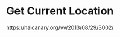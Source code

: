 # Get Current Location

<https://halcanary.org/vv/2013/08/29/3002/>

<script>
function nav() {
  if (! navigator.geolocation) {
    document.getElementById("location").innerHTML = "Sorry :(";
    return;
  }
  document.getElementById("location").innerHTML = "....";
  function ae(type, dst) {
    var x = document.createElement(type);
    dst.appendChild(x);
    return x;
  }
  function at(content, dst) {
    var x = document.createTextNode(content);
    dst.appendChild(x);
    return x;
  }
  function posfunc(pos) {
    var c = pos.coords;
    var r = 6;
    var p = c.latitude.toFixed(r) + "," + c.longitude.toFixed(r);
    var loc = document.getElementById("location");
    var url = 'https://maps.google.com/maps?q=' + p;
    loc.innerHTML = "";
    at('Your Current Location:', ae('strong', ae('p', loc)))
    var a = ae('a', ae('p', loc));
    a.href = url;
    at(p, a);
    at("("+ c.accuracy + "m)", ae('p', loc));
    a = ae('a', ae('p', loc));
    a.href = "geo:" + p;
    at("geo:" + p, a);
  };
  navigator.geolocation.getCurrentPosition(posfunc);
  return false;
}
window.addEventListener('load', nav);
</script>
<div id="location"></div>
